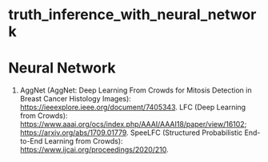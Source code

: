 # truth_inference_with_neural_network

# Neural Network
1. AggNet (AggNet: Deep Learning From Crowds for Mitosis Detection in Breast Cancer Histology Images): https://ieeexplore.ieee.org/document/7405343.
LFC (Deep Learning from Crowds): https://www.aaai.org/ocs/index.php/AAAI/AAAI18/paper/view/16102; https://arxiv.org/abs/1709.01779.
SpeeLFC (Structured Probabilistic End-to-End Learning from Crowds): https://www.ijcai.org/proceedings/2020/210.
